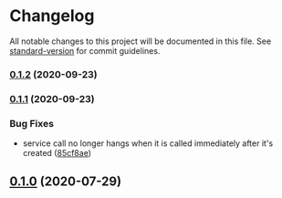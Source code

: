 # Changelog

All notable changes to this project will be documented in this file. See [standard-version](https://github.com/conventional-changelog/standard-version) for commit guidelines.

### [0.1.2](https://github.com/osrf/romi-js-rclnodejs-transport/compare/v0.1.1...v0.1.2) (2020-09-23)

### [0.1.1](https://github.com/osrf/romi-js-rclnodejs-transport/compare/v0.1.0...v0.1.1) (2020-09-23)


### Bug Fixes

* service call no longer hangs when it is called immediately after it's created ([85cf8ae](https://github.com/osrf/romi-js-rclnodejs-transport/commit/85cf8ae37bad58d6f2d66a7765ddae7e8cd41eee))

## [0.1.0](https://github.com/osrf/romi-js-rclnodejs-transport/compare/v0.0.2-alpha.4...v0.1.0) (2020-07-29)
